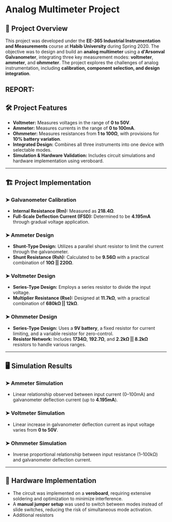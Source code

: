 # Analog Multimeter Project  

## **📌 Project Overview**  
This project was developed under the **EE-365 Industrial Instrumentation and Measurements** course at **Habib University** during Spring 2020. The objective was to design and build an **analog multimeter** using a **d'Arsonval Galvanometer**, integrating three key measurement modes: **voltmeter**, **ammeter**, and **ohmmeter**. The project explores the challenges of analog instrumentation, including **calibration, component selection, and design integration**.  

**REPORT:** 
---

## **🛠 Project Features**  
- **Voltmeter:** Measures voltages in the range of **0 to 50V**.
- **Ammeter:** Measures currents in the range of **0 to 100mA**.
- **Ohmmeter:** Measures resistances from **1 to 100Ω**, with provisions for **10% battery variation**.
- **Integrated Design:** Combines all three instruments into one device with selectable modes.
- **Simulation & Hardware Validation:** Includes circuit simulations and hardware implementation using veroboard.

---

## **🏗 Project Implementation**  
### ➤ **Galvanometer Calibration**  
- **Internal Resistance (Rm):** Measured as **218.4Ω**.
- **Full-Scale Deflection Current (IFSD):** Determined to be **4.195mA** through gradual voltage application.

### ➤ **Ammeter Design**  
- **Shunt-Type Design:** Utilizes a parallel shunt resistor to limit the current through the galvanometer.
- **Shunt Resistance (Rsh):** Calculated to be **9.56Ω** with a practical combination of **10Ω || 220Ω**.

### ➤ **Voltmeter Design**  
- **Series-Type Design:** Employs a series resistor to divide the input voltage.
- **Multiplier Resistance (Rse):** Designed at **11.7kΩ**, with a practical combination of **680kΩ || 12kΩ**.

### ➤ **Ohmmeter Design**  
- **Series-Type Design:** Uses a **9V battery**, a fixed resistor for current limiting, and a variable resistor for zero-control.
- **Resistor Network:** Includes **1734Ω**, **192.7Ω**, and **2.2kΩ || 8.2kΩ** resistors to handle various ranges.

---

## **🖥 Simulation Results**  
### ➤ **Ammeter Simulation**  
- Linear relationship observed between input current (0–100mA) and galvanometer deflection current (up to **4.195mA**).

### ➤ **Voltmeter Simulation**  
- Linear increase in galvanometer deflection current as input voltage varies from **0 to 50V**.

### ➤ **Ohmmeter Simulation**  
- Inverse proportional relationship between input resistance (1–100kΩ) and galvanometer deflection current.

---

## **🔧 Hardware Implementation**  
- The circuit was implemented on a **veroboard**, requiring extensive soldering and optimization to minimize interference.
- A **manual jumper setup** was used to switch between modes instead of slide switches, reducing the risk of simultaneous mode activation.
- Additional resistors
